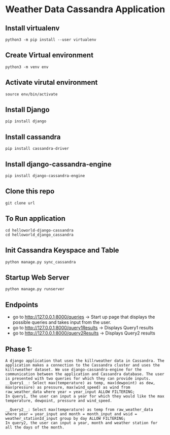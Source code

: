 # Weather Data Cassandra Application

## Install virtualenv
```
python3 -m pip install --user virtualenv
```

## Create Virtual environment
```
python3 -m venv env
```

## Activate virutal environment
```
source env/bin/activate
```
## Install Django
```
pip install django
```

## Install cassandra
```
pip install cassandra-driver
```

## Install django-cassandra-engine
```
pip install django-cassandra-engine
```

## Clone this repo
```
git clone url
```

## To Run application
```
cd helloworld-django-cassandra
cd helloworld_django_cassandra
```

## Init Cassandra Keyspace and Table
```
python manage.py sync_cassandra
```

## Startup Web Server
```
python manage.py runserver
```

## Endpoints

* go to http://127.0.0.1:8000/queries -> Start up page that displays the possible queries and takes input from the user.
* go to http://127.0.0.1:8000/query1Results -> Displays Query1 results 
* go to http://127.0.0.1:8000/query2Results -> Displays Query2 results 

## Phase 1: 

```
A django application that uses the killrweather data in Cassandra. The application makes a connection to the Cassandra cluster and uses the killrweather dataset. We use django-cassandra-engine for the communication between the application and Cassandra database. The user is presented with two queries for which they can provide inputs. 
__Query1__: Select max(temperature) as temp, max(dewpoint) as dew, max(pressure) as pressure, max(wind_speed) as wind from raw_weather_data where year = year_input ALLOW FILTERING;
In query1, the user can input a year for which they would like the max temperature, dewpoint, pressure and wind_speed.

__Query2__: Select max(temperature) as temp from raw_weather_data where year = year_input and month = month_input and wsid = weather_stationId_input group by day ALLOW FILTERING; 
In query2, the user can input a year, month and weather station for all the days of the month.
```


